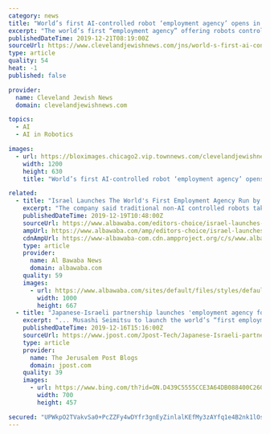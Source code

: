 ```yaml
---
category: news
title: "World’s first AI-controlled robot ‘employment agency’ opens in Israel"
excerpt: "The world’s first “employment agency” offering robots controlled by artificial-intelligence for hire has launched in Israel as a joint venture between SixAI of Israel and Musashi Seimitsu of Japan, according to Daily Mail. MusashiAI provides a completely autonomous forklift and a visual inspection robot that factories can hire to work by ..."
publishedDateTime: 2019-12-21T08:19:00Z
sourceUrl: https://www.clevelandjewishnews.com/jns/world-s-first-ai-controlled-robot-employment-agency-opens-in/article_e4f7ac79-79cd-5374-a1f8-7494f7cf597c.html
type: article
quality: 54
heat: -1
published: false

provider:
  name: Cleveland Jewish News
  domain: clevelandjewishnews.com

topics:
  - AI
  - AI in Robotics

images:
  - url: https://bloximages.chicago2.vip.townnews.com/clevelandjewishnews.com/content/tncms/custom/image/7278b38c-b303-11e5-a1a2-a31281943715.jpg
    width: 1200
    height: 630
    title: "World’s first AI-controlled robot ‘employment agency’ opens in Israel"

related:
  - title: "Israel Launches The World's First Employment Agency Run by Robots"
    excerpt: "The company said traditional non-AI controlled robots take over 20 seconds per component to achieve a 70 per cent accuracy rate. The new MusashiAI robots controlled by artificial intelligence work to a similar speed to humans with greater accuracy with a rate of one component every 2 seconds and an accuracy of 98 per cent. 'Real AI, namely self ..."
    publishedDateTime: 2019-12-19T10:48:00Z
    sourceUrl: https://www.albawaba.com/editors-choice/israel-launches-worlds-first-employment-agency-run-robots-1328125
    ampUrl: https://www.albawaba.com/amp/editors-choice/israel-launches-worlds-first-employment-agency-run-robots-1328125
    cdnAmpUrl: https://www-albawaba-com.cdn.ampproject.org/c/s/www.albawaba.com/amp/editors-choice/israel-launches-worlds-first-employment-agency-run-robots-1328125
    type: article
    provider:
      name: Al Bawaba News
      domain: albawaba.com
    quality: 59
    images:
      - url: https://www.albawaba.com/sites/default/files/styles/default/public/2019-12/shutterstock_644724364.jpg?itok=L7SWl6pG
        width: 1000
        height: 667
  - title: "Japanese-Israeli partnership launches 'employment agency for robots'"
    excerpt: "... Musashi Seimitsu to launch the world’s “first employment agency” for autonomous robots, the companies said on Monday. The joint venture of the companies, MusashiAI, will enable businesses to hire fully-autonomous artificial intelligence robots designed by SixAI to work alongside humans in industrial workplaces, according to their needs."
    publishedDateTime: 2019-12-16T15:16:00Z
    sourceUrl: https://www.jpost.com/Jpost-Tech/Japanese-Israeli-partnership-launches-employment-agency-for-robots-611096
    type: article
    provider:
      name: The Jerusalem Post Blogs
      domain: jpost.com
    quality: 39
    images:
      - url: https://www.bing.com/th?id=ON.D439C5555CCE3A64DB088400C2607FB3
        width: 700
        height: 457

secured: "UPWkpO2TVakvSa0+PcZZFy4wDYfr3gnEyZinlalKEfMy3zAYfq1e4B2nk1lOs3mqvdEWfTW0PkS8sfhMleEtRSh3pqumKi/+sgkmEC+Tt9xgT/p4D/GGeZL0mnQYN76PLtSAx8n5/taRX+hAEKR3p7ni4m6NaV8tZ0C5eE5amVOztYFtwftq3R+nAVxbum2N4s7vCb3We5ibs8UJPGBWOQdvbhweSCElox/oFSbkofiZOkIljsPeeeiI8facGHWRUCnR0DhYo4S0f/9sjeW4TQ==;JhPmqgz+UyUaF45gUfo+eg=="
---
```


